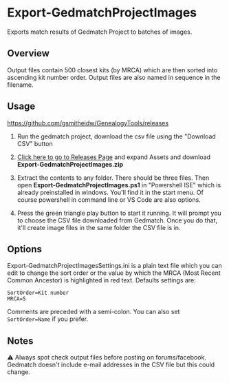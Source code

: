 # Export-GedmatchProjectImages

Exports match results of Gedmatch Project to batches of images.

## Overview
Output files contain 500 closest kits (by MRCA) which are then
sorted into ascending kit number order. Output files are also 
named in sequence in the filename.

## Usage

https://github.com/gsmitheidw/GenealogyTools/releases


1. Run the gedmatch project, download the csv file using the "Download CSV" button
2. [Click here to go to Releases Page](https://github.com/gsmitheidw/GenealogyTools/releases)
and expand Assets and download **Export-GedmatchProjectImages.zip**

3. Extract the contents to any folder. There should be three files.
Then open **Export-GedmatchProjectImages.ps1** in "Powershell ISE" which is already preinstalled in windows. 
You'll find it in the start menu. Of course powershell in command line or VS Code are also options.

4. Press the green triangle play button to start it running. It will prompt you to choose the CSV file
downloaded from Gedmatch. Once you do that, it'll create image files in the same folder
the CSV file is in. 

## Options

Export-GedmatchProjectImagesSettings.ini is a plain text file which you can edit to change the sort order
or the value by which the MRCA (Most Recent Common Ancestor) is highlighted in red text.
Defaults settings are:

    SortOrder=Kit number
    MRCA=5

Comments are preceded with a semi-colon. You can also set ```SortOrder=Name``` if you prefer.

## Notes

:warning: Always spot check output files before posting on forums/facebook. 
Gedmatch doesn't include e-mail addresses in the CSV file but this could change. 




